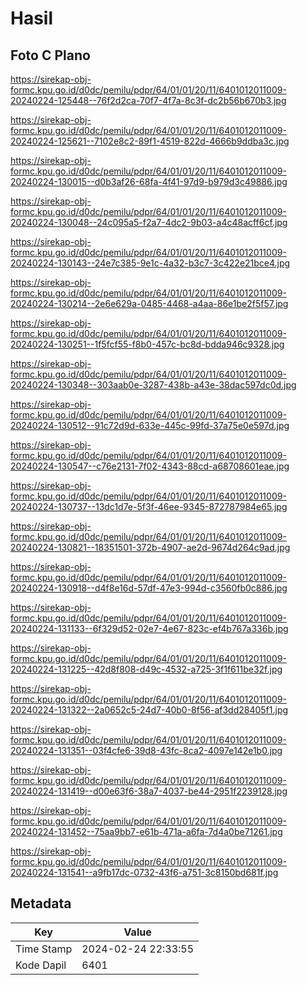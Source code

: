 # Hasil

## Foto C Plano

https://sirekap-obj-formc.kpu.go.id/d0dc/pemilu/pdpr/64/01/01/20/11/6401012011009-20240224-125448--76f2d2ca-70f7-4f7a-8c3f-dc2b56b670b3.jpg

https://sirekap-obj-formc.kpu.go.id/d0dc/pemilu/pdpr/64/01/01/20/11/6401012011009-20240224-125621--7102e8c2-89f1-4519-822d-4666b9ddba3c.jpg

https://sirekap-obj-formc.kpu.go.id/d0dc/pemilu/pdpr/64/01/01/20/11/6401012011009-20240224-130015--d0b3af26-68fa-4f41-97d9-b979d3c49886.jpg

https://sirekap-obj-formc.kpu.go.id/d0dc/pemilu/pdpr/64/01/01/20/11/6401012011009-20240224-130048--24c095a5-f2a7-4dc2-9b03-a4c48acff6cf.jpg

https://sirekap-obj-formc.kpu.go.id/d0dc/pemilu/pdpr/64/01/01/20/11/6401012011009-20240224-130143--24e7c385-9e1c-4a32-b3c7-3c422e21bce4.jpg

https://sirekap-obj-formc.kpu.go.id/d0dc/pemilu/pdpr/64/01/01/20/11/6401012011009-20240224-130214--2e6e629a-0485-4468-a4aa-86e1be2f5f57.jpg

https://sirekap-obj-formc.kpu.go.id/d0dc/pemilu/pdpr/64/01/01/20/11/6401012011009-20240224-130251--1f5fcf55-f8b0-457c-bc8d-bdda946c9328.jpg

https://sirekap-obj-formc.kpu.go.id/d0dc/pemilu/pdpr/64/01/01/20/11/6401012011009-20240224-130348--303aab0e-3287-438b-a43e-38dac597dc0d.jpg

https://sirekap-obj-formc.kpu.go.id/d0dc/pemilu/pdpr/64/01/01/20/11/6401012011009-20240224-130512--91c72d9d-633e-445c-99fd-37a75e0e597d.jpg

https://sirekap-obj-formc.kpu.go.id/d0dc/pemilu/pdpr/64/01/01/20/11/6401012011009-20240224-130547--c76e2131-7f02-4343-88cd-a68708601eae.jpg

https://sirekap-obj-formc.kpu.go.id/d0dc/pemilu/pdpr/64/01/01/20/11/6401012011009-20240224-130737--13dc1d7e-5f3f-46ee-9345-872787984e65.jpg

https://sirekap-obj-formc.kpu.go.id/d0dc/pemilu/pdpr/64/01/01/20/11/6401012011009-20240224-130821--18351501-372b-4907-ae2d-9674d264c9ad.jpg

https://sirekap-obj-formc.kpu.go.id/d0dc/pemilu/pdpr/64/01/01/20/11/6401012011009-20240224-130918--d4f8e16d-57df-47e3-994d-c3560fb0c886.jpg

https://sirekap-obj-formc.kpu.go.id/d0dc/pemilu/pdpr/64/01/01/20/11/6401012011009-20240224-131133--6f329d52-02e7-4e67-823c-ef4b767a336b.jpg

https://sirekap-obj-formc.kpu.go.id/d0dc/pemilu/pdpr/64/01/01/20/11/6401012011009-20240224-131225--42d8f808-d49c-4532-a725-3f1f611be32f.jpg

https://sirekap-obj-formc.kpu.go.id/d0dc/pemilu/pdpr/64/01/01/20/11/6401012011009-20240224-131322--2a0652c5-24d7-40b0-8f56-af3dd28405f1.jpg

https://sirekap-obj-formc.kpu.go.id/d0dc/pemilu/pdpr/64/01/01/20/11/6401012011009-20240224-131351--03f4cfe6-39d8-43fc-8ca2-4097e142e1b0.jpg

https://sirekap-obj-formc.kpu.go.id/d0dc/pemilu/pdpr/64/01/01/20/11/6401012011009-20240224-131419--d00e63f6-38a7-4037-be44-2951f2239128.jpg

https://sirekap-obj-formc.kpu.go.id/d0dc/pemilu/pdpr/64/01/01/20/11/6401012011009-20240224-131452--75aa9bb7-e61b-471a-a6fa-7d4a0be71261.jpg

https://sirekap-obj-formc.kpu.go.id/d0dc/pemilu/pdpr/64/01/01/20/11/6401012011009-20240224-131541--a9fb17dc-0732-43f6-a751-3c8150bd681f.jpg


## Metadata

| Key        | Value               |
| ---------- | ------------------- |
| Time Stamp | 2024-02-24 22:33:55 |
| Kode Dapil | 6401                |



